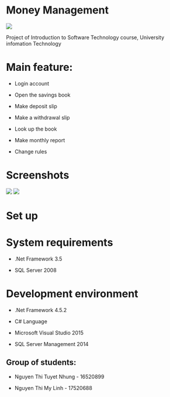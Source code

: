 # Money Management

<img src="https://i.imgur.com/uAO0IeO.png">


Project of Introduction to Software Technology course,
University infomation Technology



# Main feature:

* Login account

* Open the savings book

* Make deposit slip

* Make a withdrawal slip

* Look up the book

* Make monthly report

* Change rules



# Screenshots

<img src="https://i.imgur.com/8I0QYiE.png">
 
<img src="https://i.imgur.com/Q8HeOBh.png">

# Set up



# System requirements

* .Net Framework 3.5

* SQL Server 2008


# Development environment

* .Net Framework 4.5.2

* C# Language

* Microsoft Visual Studio 2015

* SQL Server Management 2014



## Group of students:

* Nguyen Thi Tuyet Nhung - 16520899

* Nguyen Thi My Linh - 17520688
